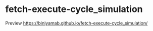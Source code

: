 # fetch-execute-cycle_simulation

Preview https://biniyamab.github.io/fetch-execute-cycle_simulation/
